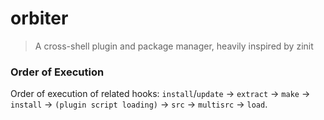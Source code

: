 # orbiter

> A cross-shell plugin and package manager, heavily inspired by zinit

### Order of Execution

Order of execution of related hooks: `install`/`update` -> `extract` -> `make` -> `install` -> `(plugin script loading)` -> `src` -> `multisrc` -> `load`.
